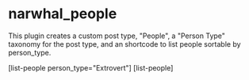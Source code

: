 # narwhal_people

<p>This plugin creates a custom post type, "People", a "Person Type" taxonomy for the post type, and an shortcode to list people sortable by person_type.</p>

[list-people person_type="Extrovert"] [list-people]
